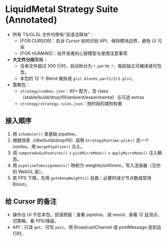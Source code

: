
# LiquidMetal Strategy Suite (Annotated)
- 所有 TS/GLSL 文件均带有“双语注释块”：
  - [FOR CURSOR]：告诉 Cursor 如何识别 API、保持模块边界、避免 UI 污染
  - [FOR HUMANS]：给开发者的心智模型与使用注意事项
- **大文件分段**策略：
  - 当单文件超过 500 行时，自动拆分为 `*.partN.*`，每段独立可编译或可包含。
  - 本包的 12 个 Blend 被拆成 `glsl-blends.part1/2/3.glsl`。
- 策略包：
  - `strategy/combos.json`：40+ 配方，含 class（stable/build/drop/fill/ambient/experimental）与可选 extras
  - `strategy/strategy.rules.json`：按时段的类别权重

## 接入顺序
1) 用 `scheduler()` 拿基础 pipeline。
2) 根据场景（idle/build/drop/fill）调用 `StrategyRuntime.pick()` 选一个 combo，用 `mergePipeline()` 合入。
3) 调 `computeAudioFeatures()` + `pickMicroMods()` + `applyMicroMods()` 注入瞬态。
4) 用 `pipelineToAssignments()` 映射为 weights/uniforms，写入渲染器（见你的 WebGL 层）。
5) 若 FPS 下降，先用 `gatekeepWeights()` 自救；必要时减少节点数或禁用 Bloom。

## 给 Cursor 的备注
- 操作台 UI 不在本包，但请预留：查看 pipeline、调 mood、查看 12 监测点、切策略、看 FPS/降级。
- API：只读 `get`、可写 `post`，用 BroadcastChannel 或 postMessage 连到运行时。
